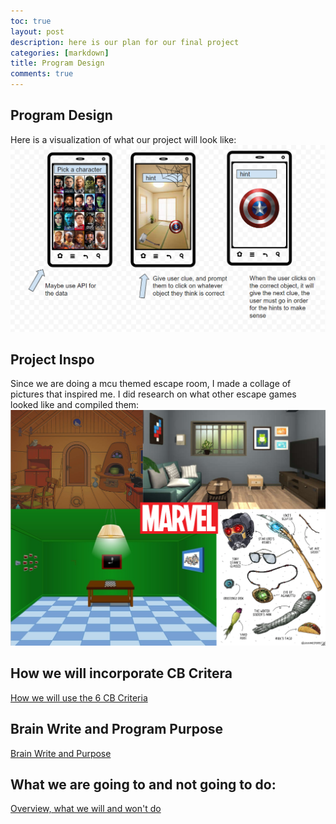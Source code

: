 ```yaml
---
toc: true
layout: post
description: here is our plan for our final project 
categories: [markdown]
title: Program Design
comments: true
---
```

## Program Design 
Here is a visualization of what our project will look like: 
![](https://github.com/kayleehou/myproject/blob/master/images/programdesign.PNG?raw=true)

## Project Inspo 
Since we are doing a mcu themed escape room, I made a collage of pictures that inspired me. I did research on what other escape games looked like and compiled them:
![](https://github.com/kayleehou/myproject/blob/master/images/projectinspo.PNG?raw=true)

## How we will incorporate CB Critera
<a href="https://nicolasmosqueda.github.io/APCSP/week%207/2022/10/09/CB-Project-Requirements.html" rel="nofollow">How we will use the 6 CB Criteria</a>

## Brain Write and Program Purpose 
<a href="https://benjaminlee24.github.io/gang-ds-blog/week%207/2022/10/07/Program-Design.html" rel="nofollow">Brain Write and Purpose</a>

## What we are going to and not going to do:
<a href="https://t-dev-ccm.github.io/Fastpage-setup/markdown/2022/10/07/Project-Program-Design.html" rel="nofollow">Overview, what we will and won't do</a>




